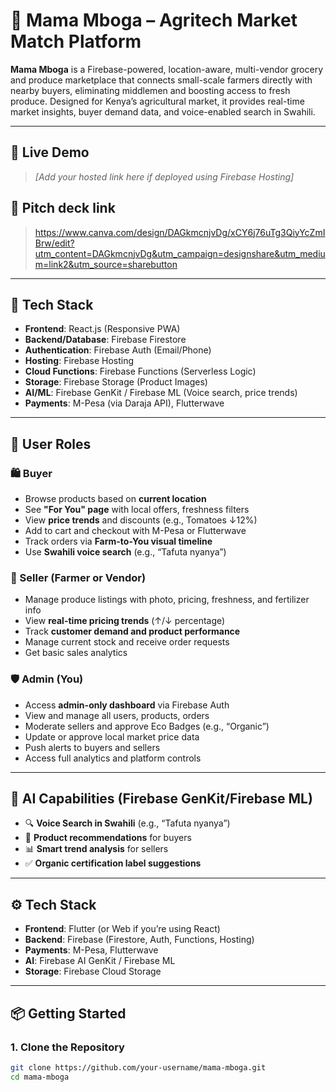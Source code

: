 # 🌾 Mama Mboga – Agritech Market Match Platform

**Mama Mboga** is a Firebase-powered, location-aware, multi-vendor grocery and produce marketplace that connects small-scale farmers directly with nearby buyers, eliminating middlemen and boosting access to fresh produce. Designed for Kenya’s agricultural market, it provides real-time market insights, buyer demand data, and voice-enabled search in Swahili.

---

## 🔗 Live Demo
> _[Add your hosted link here if deployed using Firebase Hosting]_

## 🔗 Pitch deck link
> https://www.canva.com/design/DAGkmcnjvDg/xCY6j76uTg3QiyYcZmIBrw/edit?utm_content=DAGkmcnjvDg&utm_campaign=designshare&utm_medium=link2&utm_source=sharebutton
---

## 🚀 Tech Stack

- **Frontend**: React.js (Responsive PWA)
- **Backend/Database**: Firebase Firestore
- **Authentication**: Firebase Auth (Email/Phone)
- **Hosting**: Firebase Hosting
- **Cloud Functions**: Firebase Functions (Serverless Logic)
- **Storage**: Firebase Storage (Product Images)
- **AI/ML**: Firebase GenKit / Firebase ML (Voice search, price trends)
- **Payments**: M-Pesa (via Daraja API), Flutterwave

---

## 👤 User Roles

### 🛍️ Buyer
- Browse products based on **current location**
- See **"For You" page** with local offers, freshness filters
- View **price trends** and discounts (e.g., Tomatoes ↓12%)
- Add to cart and checkout with M-Pesa or Flutterwave
- Track orders via **Farm-to-You visual timeline**
- Use **Swahili voice search** (e.g., “Tafuta nyanya”)

### 🌽 Seller (Farmer or Vendor)
- Manage produce listings with photo, pricing, freshness, and fertilizer info
- View **real-time pricing trends** (↑/↓ percentage)
- Track **customer demand and product performance**
- Manage current stock and receive order requests
- Get basic sales analytics

### 🛡️ Admin (You)
- Access **admin-only dashboard** via Firebase Auth
- View and manage all users, products, orders
- Moderate sellers and approve Eco Badges (e.g., “Organic”)
- Update or approve local market price data
- Push alerts to buyers and sellers
- Access full analytics and platform controls

---

## 🧠 AI Capabilities (Firebase GenKit/Firebase ML)

- 🔍 **Voice Search in Swahili** (e.g., “Tafuta nyanya”)
- 🧾 **Product recommendations** for buyers
- 📊 **Smart trend analysis** for sellers
- ✅ **Organic certification label suggestions**

---

## ⚙️ Tech Stack

- **Frontend**: Flutter (or Web if you’re using React)
- **Backend**: Firebase (Firestore, Auth, Functions, Hosting)
- **Payments**: M-Pesa, Flutterwave
- **AI**: Firebase AI GenKit / Firebase ML
- **Storage**: Firebase Cloud Storage

---

## 📦 Getting Started

### 1. Clone the Repository

```bash
git clone https://github.com/your-username/mama-mboga.git
cd mama-mboga

